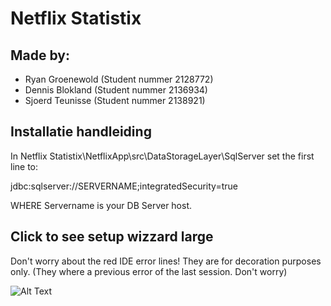 # Netflix Statistix


## Made by:
  * Ryan Groenewold (Student nummer 2128772)
  * Dennis Blokland (Student nummer 2136934)
  * Sjoerd Teunisse (Student nummer 2138921)



## Installatie handleiding

In Netflix Statistix\NetflixApp\src\DataStorageLayer\SqlServer set the first line to:

jdbc:sqlserver://SERVERNAME;integratedSecurity=true

WHERE Servername is your DB Server host.

## Click to see setup wizzard large

Don't worry about the red IDE error lines! They are for decoration purposes only.
(They where a previous error of the last session. Don't worry)

![Alt Text](https://imgur.com/pln7wL0.gif)

